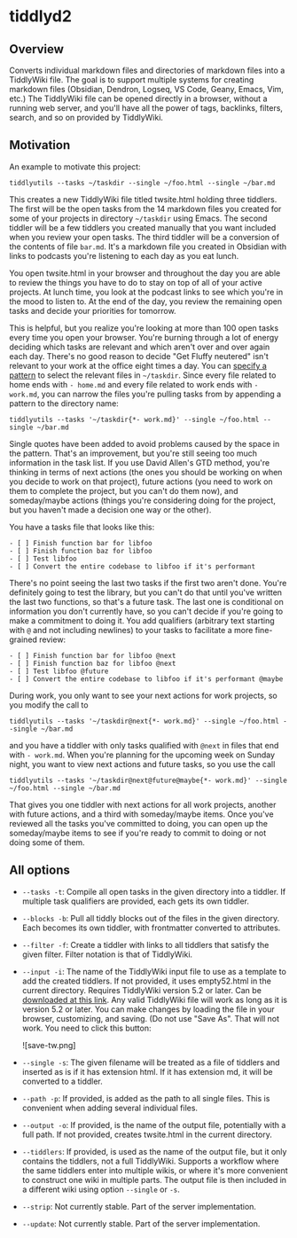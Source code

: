 # tiddlyd2

## Overview

Converts individual markdown files and directories of markdown files into a TiddlyWiki file. The goal is to support multiple systems for creating markdown files (Obsidian, Dendron, Logseq, VS Code, Geany, Emacs, Vim, etc.) The TiddlyWiki file can be opened directly in a browser, without a running web server, and you'll have all the power of tags, backlinks, filters, search, and so on provided by TiddlyWiki.

## Motivation

An example to motivate this project:

```
tiddlyutils --tasks ~/taskdir --single ~/foo.html --single ~/bar.md
```

This creates a new TiddlyWiki file titled twsite.html holding three tiddlers. The first will be the open tasks from the 14 markdown files you created for some of your projects in directory `~/taskdir` using Emacs. The second tiddler will be a few tiddlers you created manually that you want included when you review your open tasks. The third tiddler will be a conversion of the contents of file `bar.md`. It's a markdown file you created in Obsidian with links to podcasts you're listening to each day as you eat lunch.

You open twsite.html in your browser and throughout the day you are able to review the things you have to do to stay on top of all of your active projects. At lunch time, you look at the podcast links to see which you're in the mood to listen to. At the end of the day, you review the remaining open tasks and decide your priorities for tomorrow.

This is helpful, but you realize you're looking at more than 100 open tasks every time you open your browser. You're burning through a lot of energy deciding which tasks are relevant and which aren't over and over again each day. There's no good reason to decide "Get Fluffy neutered" isn't relevant to your work at the office eight times a day. You can [specify a pattern](https://dlang.org/phobos/std_path.html#globMatch) to select the relevant files in `~/taskdir`. Since every file related to home ends with `- home.md` and every file related to work ends with `- work.md`, you can narrow the files you're pulling tasks from by appending a pattern to the directory name:

```
tiddlyutils --tasks '~/taskdir{*- work.md}' --single ~/foo.html --single ~/bar.md
```

Single quotes have been added to avoid problems caused by the space in the pattern. That's an improvement, but you're still seeing too much information in the task list. If you use David Allen's GTD method, you're thinking in terms of next actions (the ones you should be working on when you decide to work on that project), future actions (you need to work on them to complete the project, but you can't do them now), and someday/maybe actions (things you're considering doing for the project, but you haven't made a decision one way or the other). 

You have a tasks file that looks like this:

```
- [ ] Finish function bar for libfoo
- [ ] Finish function baz for libfoo
- [ ] Test libfoo
- [ ] Convert the entire codebase to libfoo if it's performant
```

There's no point seeing the last two tasks if the first two aren't done. You're definitely going to test the library, but you can't do that until you've written the last two functions, so that's a future task. The last one is conditional on information you don't currently have, so you can't decide if you're going to make a commitment to doing it. You add qualifiers (arbitrary text starting with `@` and not including newlines) to your tasks to facilitate a more fine-grained review:

```
- [ ] Finish function bar for libfoo @next
- [ ] Finish function baz for libfoo @next
- [ ] Test libfoo @future
- [ ] Convert the entire codebase to libfoo if it's performant @maybe
```

During work, you only want to see your next actions for work projects, so you modify the call to

```
tiddlyutils --tasks '~/taskdir@next{*- work.md}' --single ~/foo.html --single ~/bar.md
```

and you have a tiddler with only tasks qualified with `@next` in files that end with `- work.md`. When you're planning for the upcoming week on Sunday night, you want to view next actions and future tasks, so you use the call

```
tiddlyutils --tasks '~/taskdir@next@future@maybe{*- work.md}' --single ~/foo.html --single ~/bar.md
```

That gives you one tiddler with next actions for all work projects, another with future actions, and a third with someday/maybe items. Once you've reviewed all the tasks you've committed to doing, you can open up the someday/maybe items to see if you're ready to commit to doing or not doing some of them.

## All options

- `--tasks -t`: Compile all open tasks in the given directory into a tiddler. If multiple task qualifiers are provided, each gets its own tiddler.
- `--blocks -b`: Pull all tiddly blocks out of the files in the given directory. Each becomes its own tiddler, with frontmatter converted to attributes.
- `--filter -f`: Create a tiddler with links to all tiddlers that satisfy the given filter. Filter notation is that of TiddlyWiki.
- `--input -i`: The name of the TiddlyWiki input file to use as a template to add the created tiddlers. If not provided, it uses empty52.html in the current directory. Requires TiddlyWiki version 5.2 or later. Can be [downloaded at this link](https://tiddlywiki.com/#GettingStarted). Any valid TiddlyWiki file will work as long as it is version 5.2 or later. You can make changes by loading the file in your browser, customizing, and saving. (Do not use "Save As". That will not work. You need to click this button:
	
	![save-tw.png]
	
- `--single -s`: The given filename will be treated as a file of tiddlers and inserted as is if it has extension html. If it has extension md, it will be converted to a tiddler.
- `--path -p`: If provided, is added as the path to all single files. This is convenient when adding several individual files.
- `--output -o`: If provided, is the name of the output file, potentially with a full path. If not provided, creates twsite.html in the current directory.
- `--tiddlers`: If provided, is used as the name of the output file, but it only contains the tiddlers, not a full TiddlyWiki. Supports a workflow where the same tiddlers enter into multiple wikis, or where it's more convenient to construct one wiki in multiple parts. The output file is then included in a different wiki using option `--single` or `-s`.
- `--strip`: Not currently stable. Part of the server implementation.
- `--update`: Not currently stable. Part of the server implementation.
